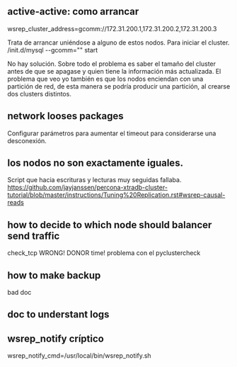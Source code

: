 ## active-active: como arrancar

wsrep_cluster_address=gcomm://172.31.200.1,172.31.200.2,172.31.200.3

Trata de arrancar uniéndose a alguno de estos nodos.
Para iniciar el cluster. /init.d/mysql --gcomm="" start

No hay solución. Sobre todo el problema es saber el tamaño del cluster antes de que se apagase y quien tiene la información más actualizada.
El problema que veo yo también es que los nodos enciendan con una partición de red, de esta manera se podría producir una partición, al crearse dos clusters distintos.



## network looses packages
Configurar parámetros para aumentar el timeout para considerarse una desconexión.



## los nodos no son exactamente iguales.
Script que hacia escrituras y lecturas muy seguidas fallaba.
https://github.com/jayjanssen/percona-xtradb-cluster-tutorial/blob/master/instructions/Tuning%20Replication.rst#wsrep-causal-reads




## how to decide to which node should balancer send traffic
check_tcp WRONG! DONOR time!
problema con el pyclustercheck



## how to make backup
bad doc




## doc to understant logs



## wsrep_notify críptico
wsrep_notify_cmd=/usr/local/bin/wsrep_notify.sh


